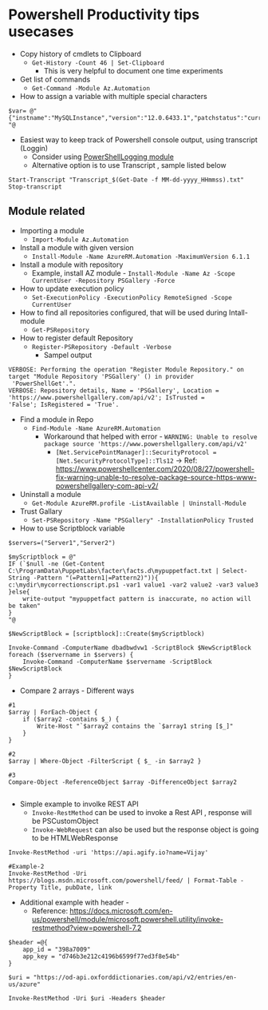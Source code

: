 Powershell Productivity tips usecases 
======================


* Copy history of cmdlets to Clipboard 
    - `Get-History -Count 46 | Set-Clipboard`
        - This is very helpful to document one time experiments
* Get list of commands 
    - `Get-Command -Module Az.Automation`
* How to assign a variable with multiple special characters
``` 
$var= @"
{"instname":"MySQLInstance","version":"12.0.6433.1","patchstatus":"current"}
"@
```
* Easiest way to keep track of Powershell console output, using transcript (Loggin)
    - Consider using [PowerShellLogging module](https://www.powershellgallery.com/packages/PowerShellLogging/1.3.0)
    - Alternative option is to use Transcript , sample listed below
```
Start-Transcript "Transcript_$(Get-Date -f MM-dd-yyyy_HHmmss).txt"
Stop-transcript 
```



Module related
--------------
* Importing a module 
    - `Import-Module Az.Automation`
* Install a module with given version
    - `Install-Module -Name AzureRM.Automation -MaximumVersion 6.1.1`
* Install a module with repository
    - Example, install AZ module - `Install-Module -Name Az -Scope CurrentUser -Repository PSGallery -Force`
* How to update execution policy
    - `Set-ExecutionPolicy -ExecutionPolicy RemoteSigned -Scope CurrentUser`
* How to find all repositories configured, that will be used during Intall-module
    - `Get-PSRepository`
* How to register default Repository
    - `Register-PSRepository -Default -Verbose`
        - Sampel output 
```  
VERBOSE: Performing the operation "Register Module Repository." on target "Module Repository 'PSGallery' () in provider
 'PowerShellGet'.".
VERBOSE: Repository details, Name = 'PSGallery', Location = 'https://www.powershellgallery.com/api/v2'; IsTrusted =
'False'; IsRegistered = 'True'.
```        
* Find a module in Repo
    - `Find-Module -Name AzureRM.Automation`
        - Workaround that helped with error - `WARNING: Unable to resolve package source 'https://www.powershellgallery.com/api/v2'`
            - `[Net.ServicePointManager]::SecurityProtocol = [Net.SecurityProtocolType]::Tls12` -> Ref: https://www.powershellcenter.com/2020/08/27/powershell-fix-warning-unable-to-resolve-package-source-https-www-powershellgallery-com-api-v2/
* Uninstall a module
    - `Get-Module AzureRM.profile -ListAvailable | Uninstall-Module`
* Trust Gallary
    - `Set-PSRepository -Name "PSGallery" -InstallationPolicy Trusted`
* How to use Scriptblock variable
```
$servers=("Server1","Server2")

$myScriptblock = @"
IF (`$null -ne (Get-Content C:\ProgramData\PuppetLabs\facter\facts.d\mypuppetfact.txt | Select-String -Pattern "(=Pattern1|=Pattern2)")){
c:\mydir\mycorrectionscript.ps1 -var1 value1 -var2 value2 -var3 value3
}else{
	write-output "mypuppetfact pattern is inaccurate, no action will be taken"
}
"@

$NewScriptBlock = [scriptblock]::Create($myScriptblock)

Invoke-Command -ComputerName dbadbwdvw1 -ScriptBlock $NewScriptBlock
foreach ($servername in $servers) {
	Invoke-Command -ComputerName $servername -ScriptBlock $NewScriptBlock
}
```
* Compare 2 arrays - Different ways
```
#1
$array | ForEach-Object {
    if ($array2 -contains $_) {
        Write-Host "`$array2 contains the `$array1 string [$_]"
    }
}

#2
$array | Where-Object -FilterScript { $_ -in $array2 }

#3
Compare-Object -ReferenceObject $array -DifferenceObject $array2


```


* Simple example to involke REST API 
    -   `Invoke-RestMethod` can be used to invoke a Rest API , response will be PSCustomObject 
    -   `Invoke-WebRequest` can also be used but the response object is going to be HTMLWebResponse 
```
Invoke-RestMethod -uri 'https://api.agify.io?name=Vijay'

#Example-2
Invoke-RestMethod -Uri https://blogs.msdn.microsoft.com/powershell/feed/ | Format-Table -Property Title, pubDate, link

```

* Additional example with header - 
    - Reference: https://docs.microsoft.com/en-us/powershell/module/microsoft.powershell.utility/invoke-restmethod?view=powershell-7.2 
```
$header =@{
	app_id = "398a7009" 
	app_key = "d746b3e212c4196b6599f77ed3f8e54b" 
}

$uri = "https://od-api.oxforddictionaries.com/api/v2/entries/en-us/azure" 

Invoke-RestMethod -Uri $uri -Headers $header
```
